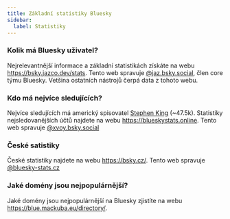 ```yaml
---
title: Základní statistiky Bluesky
sidebar:
  label: Statistiky
---
```


### Kolik má Bluesky uživatel?

Nejrelevantnější informace a základní statistikách získáte na webu
https://bsky.jazco.dev/stats. Tento web spravuje
[@jaz.bsky.social](https://bsky.app/profile/jaz.bsky.social), člen core týmu
Bluesky. Vetšina ostatních nástrojů čerpá data z tohoto webu.

### Kdo má nejvíce sledujících?

Nejvíce sledujících má americký spisovatel
[Stephen King](https://bsky.app/profile/stephenking.bsky.social) (~47.5k).
Statistiky nejsledovanějších účtů najdete na webu https://blueskystats.online.
Tento web spravuje
[@xvoy.bsky.social](https://bsky.app/profile/xvoy.bsky.social)

### České satistiky

České statistiky najdete na webu https://bsky.cz/. Tento web spravuje
[@bluesky-stats.cz](https://bsky.app/profile/bluesky-stats.cz)

### Jaké domény jsou nejpopulárnější?

Jaké domény jsou nejpopulárnější na Bluesky zjistíte na webu
https://blue.mackuba.eu/directory/.
